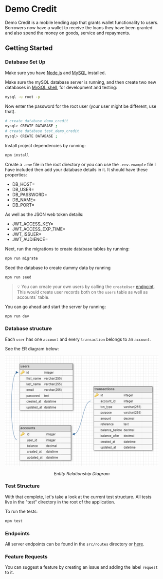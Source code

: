 # Demo Credit

Demo Credit is a mobile lending app that grants wallet functionality to users. Borrowers now have a wallet to receive the loans they have been granted and also spend the money on goods, service and repayments.

## Getting Started


### Database Set Up

Make sure you have [Node.js](https://nodejs.org/en/download) and [MySQL](https://dev.mysql.com/downloads/mysql/) installed.  

Make sure the mySQL database server is running, and then create two new databases in [MySQL shell](https://dev.mysql.com/doc/mysql-shell/8.0/en/mysql-shell-interactive-code-execution.html), for development and testing:

```sh
mysql -u root -p
```

Now enter the password for the root user (your user might be different, use that).

```sh
# create database demo_credit
mysql> CREATE DATABASE ;
# create database test_demo_credit
mysql> CREATE DATABASE ;
```

Install project dependencies by running:  

```sh
npm install
```

Create a `.env` file in the root directory or you can use the ``.env.example`` file I have included then add your database details in it. It should have these properties:

- DB_HOST=
- DB_USER=
- DB_PASSWORD=
- DB_NAME=
- DB_PORT=

As well as the JSON web token details:

- JWT_ACCESS_KEY=
- JWT_ACCESS_EXP_TIME=
- JWT_ISSUER=
- JWT_AUDIENCE=

Next, run the migrations to create database tables by running:

```sh
npm run migrate
```

Seed the database to create dummy data by running

```sh
npm run seed
```  

> 💡 You can create your own users by calling the `createUser` [endpoint](https://elements.getpostman.com/redirect?entityId=24564656-c350a319-b0a6-445c-b251-312dbda89ba0&entityType=collection). This would create user records both on the `users` table as well as accounts` table.

You can go ahead and start the server by running:

```sh
npm run dev
```

### Database structure

Each `user` has one `account` and every `transaction` belongs to an `account`.

See the ER diagram below:

<p align="center" style="margin: 0"><img src="./src/images/schema pic.png" /><p align="center"><i>Entity Relationship Diagram</i></p></p>

<!-- ![database ER diagram](/images/schema%20pic.png)  
_Entity Relationship Diagram_    -->

### Test Structure

With that complete, let's take a look at the current test structure. All tests live in the "test" directory in the root of the application.  

To run the tests:

```sh
npm test
```  

### Endpoints

All server endpoints can be found in the `src/routes` directory or [here](https://elements.getpostman.com/redirect?entityId=24564656-c350a319-b0a6-445c-b251-312dbda89ba0&entityType=collection).
  
### Feature Requests

You can suggest a feature by creating an issue and adding the label `request` to it.
